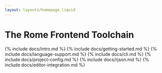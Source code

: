 ```yaml
---
layout: layouts/homepage.liquid
---
```


# The Rome Frontend Toolchain

{% include docs/intro.md %}
{% include docs/getting-started.md %}
{% include docs/language-support.md %}
{% include docs/cli.md %}
{% include docs/project-config.md %}
{% include docs/rjson.md %}
{% include docs/editor-integration.md %}
